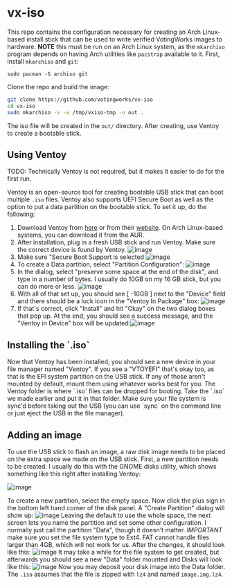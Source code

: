 # vx-iso
This repo contains the configuration necessary for creating an Arch Linux-based install stick that can be used to write verified VotingWorks images to hardware. **NOTE** this must be run on an Arch Linux system, as the `mkarchiso` program depends on having Arch utilities like `pacstrap` available to it. First, install `mkarchiso` and `git`: 

```
sudo pacman -S archiso git
```

Clone the repo and build the image:
```bash
git clone https://github.com/votingworks/vx-iso
cd vx-iso
sudo mkarchiso -v -w /tmp/vxiso-tmp -o out .
```

The iso file will be created in the `out/` directory. After creating, use Ventoy to create a bootable stick.

<h2> Using Ventoy</h2>
TODO: Technically Ventoy is not required, but it makes it easier to do for the first run.

Ventoy is an open-source tool for creating bootable USB stick that can boot multiple `.iso` files. Ventoy also supports UEFI Secure Boot as well as the option to put a data partition on the bootable stick. To set it up, do the following:

1. Download Ventoy from [here](https://github.com/ventoy/Ventoy/releases) or from their [website](https://www.ventoy.net/en/download.html). On Arch Linux-based systems, you can download it from the AUR. 
2. After installation, plug in a fresh USB stick and run Ventoy. Make sure the correct device is found by Ventoy.
![image](https://user-images.githubusercontent.com/2686765/158470254-209d9139-f0f9-4939-a6ea-72942538b1de.png)
3. Make sure "Secure Boot Support is selected ![image](https://user-images.githubusercontent.com/2686765/158470519-a75f2e22-88fa-4e62-8296-30ea22a98953.png)
4. To create a Data partition, select "Partition Configuration": ![image](https://user-images.githubusercontent.com/2686765/158470639-89b97f27-aef1-422b-a2fb-5fe8bddeca63.png)
5. In the dialog, select "preserve some space at the end of the disk", and type in a number of bytes. I usually do 10GB on my 16 GB stick, but you can do more or less.  ![image](https://user-images.githubusercontent.com/2686765/158470805-cf0158d6-d60c-41e4-b752-e5723cbe3525.png)
6. With all of that set up, you should see [ -10GB ] next to the "Device" field and there should be a lock icon in the "Ventoy In Package" box: ![image](https://user-images.githubusercontent.com/2686765/158471076-98640960-b33b-4e34-be27-d160d391d53c.png)
7. If that's correct, click "Install" and hit "Okay" on the two dialog boxes that pop up. At the end, you should see a success message, and the "Ventoy in Device" box will be updated:![image](https://user-images.githubusercontent.com/2686765/158471223-7faa162b-9380-4e1e-8880-534253c8efbd.png)

<h2>Installing the `.iso`</h2>
Now that Ventoy has been installed, you should see a new device in your file manager named "Ventoy". If you see a "VTOYEFI" that's okay too, as that is the EFI system partition on the USB stick. If any of those aren't mounted by default, mount them using whatever works best for you. The Ventoy folder is where `.iso` files can be dropped for booting. Take the `.iso` we made earlier and put it in that folder. Make sure your file system is sync'd before taking out the USB (you can use `sync` on the command line or just eject the USB in the file manager). 

<h2>Adding an image</h2>
To use the USB stick to flash an image, a raw disk image needs to be placed on the extra space we made on the USB stick. First, a new partition needs to be created. I usually do this with the GNOME disks utility, which shows something like this right after installing Ventoy: 

![image](https://user-images.githubusercontent.com/2686765/158472339-56536429-2bc7-44db-9f27-fa90b5c61b8b.png)

To create a new partition, select the empty space.
Now click the plus sign in the bottom left hand corner of the disk panel. A "Create Partition" dialog will show up: ![image](https://user-images.githubusercontent.com/2686765/158472489-4c57b447-2a0f-47ce-8a13-625370dbcd10.png)
Leaving the default to use the whole space, the next screen lets you name the partition and set some other configuration. I normally just call the partition "Data", though it doesn't matter.  *IMPORTANT* make sure you set the file system type to Ext4. FAT cannot handle files larger than 4GB, which will not work for us. After the changes, it should look like this: ![image](https://user-images.githubusercontent.com/2686765/158472731-a5ac2b89-4357-4186-a0a6-32cc873168d3.png)
It may take a while for the file system to get created, but afterwards you should see a new "Data" folder mounted and Disks will look like this: ![image](https://user-images.githubusercontent.com/2686765/158473294-ebf739df-4578-4c76-8a40-d86120b39989.png)
Now you may deposit your disk image into the Data folder. The `.iso` assumes that the file is zipped with `lz4` and named `image.img.lz4`. 



